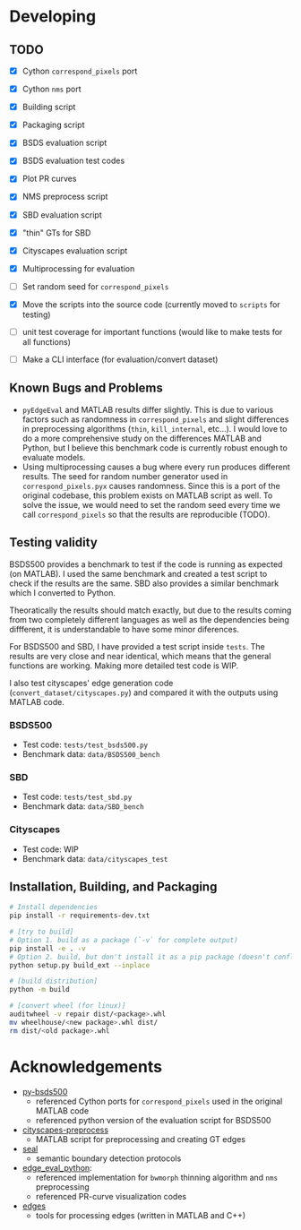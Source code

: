 # Developing

## TODO

- [x] Cython `correspond_pixels` port
- [x] Cython `nms` port
- [x] Building script
- [x] Packaging script
- [x] BSDS evaluation script
- [x] BSDS evaluation test codes
- [x] Plot PR curves
- [x] NMS preprocess script
- [x] SBD evaluation script
- [x] "thin" GTs for SBD
- [x] Cityscapes evaluation script
- [x] Multiprocessing for evaluation
- [ ] Set random seed for `correspond_pixels`
- [x] Move the scripts into the source code (currently moved to `scripts` for testing)
- [ ] unit test coverage for important functions (would like to make tests for all functions)
- [ ] Make a CLI interface (for evaluation/convert dataset)


## Known Bugs and Problems

- `pyEdgeEval` and MATLAB results differ slightly. This is due to various factors such as randomness in `correspond_pixels` and slight differences in preprocessing algorithms (`thin`, `kill_internal`, etc...). I would love to do a more comprehensive study on the differences MATLAB and Python, but I believe this benchmark code is currently robust enough to evaluate models.
- Using multiprocessing causes a bug where every run produces different results. The seed for random number generator used in `correspond_pixels.pyx` causes randomness. Since this is a port of the original codebase, this problem exists on MATLAB script as well. To solve the issue, we would need to set the random seed every time we call `correspond_pixels` so that the results are reproducible (TODO).


## Testing validity

BSDS500 provides a benchmark to test if the code is running as expected (on MATLAB).
I used the same benchmark and created a test script to check if the results are the same.
SBD also provides a similar benchmark which I converted to Python.

Theoratically the results should match exactly, but due to the results coming from two completely different languages as well as the dependencies being diffferent, it is understandable to have some minor diferences.

For BSDS500 and SBD, I have provided a test script inside `tests`.
The results are very close and near identical, which means that the general functions are working.
Making more detailed test code is WIP.

I also test cityscapes' edge generation code (`convert_dataset/cityscapes.py`) and compared it with the outputs using MATLAB code.

### BSDS500

- Test code: `tests/test_bsds500.py`
- Benchmark data: `data/BSDS500_bench`

### SBD

- Test code: `tests/test_sbd.py`
- Benchmark data: `data/SBD_bench`

### Cityscapes

- Test code: WIP
- Benchmark data: `data/cityscapes_test`

## Installation, Building, and Packaging

```Bash
# Install dependencies
pip install -r requirements-dev.txt

# [try to build]
# Option 1. build as a package (`-v` for complete output)
pip install -e . -v
# Option 2. build, but don't install it as a pip package (doesn't conflict with pip installed versions)
python setup.py build_ext --inplace

# [build distribution]
python -m build

# [convert wheel (for linux)]
auditwheel -v repair dist/<package>.whl
mv wheelhouse/<new package>.whl dist/
rm dist/<old package>.whl
```


# Acknowledgements

- [py-bsds500](https://github.com/Britefury/py-bsds500)
  - referenced Cython ports for `correspond_pixels` used in the original MATLAB code
  - referenced python version of the evaluation script for BSDS500
- [cityscapes-preprocess](https://github.com/Chrisding/cityscapes-preprocess)
  - MATLAB script for preprocessing and creating GT edges
- [seal](https://github.com/Chrisding/seal)
  - semantic boundary detection protocols
- [edge_eval_python](https://github.com/Walstruzz/edge_eval_python):
  - referenced implementation for `bwmorph` thinning algorithm and `nms` preprocessing
  - referenced PR-curve visualization codes
- [edges](https://github.com/pdollar/edges)
  - tools for processing edges (written in MATLAB and C++)
